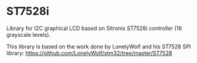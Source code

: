 # ST7528i
Library for I2C graphical LCD based on Sitronix ST7528i controller (16 grayscale levels).

This library is based on the work done by LonelyWolf and his ST7528 SPI library: https://github.com/LonelyWolf/stm32/tree/master/ST7528
